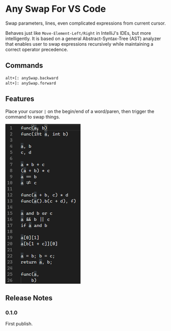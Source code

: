 # Any Swap For VS Code

Swap parameters, lines, even complicated expressions from current cursor.

Behaves just like `Move-Element-Left/Right` in IntelliJ's IDEs, but more intelligently.
It is based on a general Abstract-Syntax-Tree (AST) analyzer that enables user to swap expressions recursively while maintaining a correct operator precedence.

## Commands

```
alt+[: anySwap.backward
alt+]: anySwap.forward
```

## Features

Place your cursor `|` on the begin/end of a word/paren, then trigger the command to swap things.

![swap](images/demo.gif)

## Release Notes

### 0.1.0

First publish.
